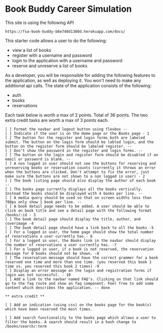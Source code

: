 # Book Buddy Career Simulation

This site is using the following API

```
https://fsa-book-buddy-b6e748d1380d.herokuapp.com/docs/
```

This starter code allows a user to do the following:

- view a list of books
- register with a username and password
- login to the application with a username and password
- reserve and unreserve a list of books

As a developer, you will be responsible for adding the following features to the application, as well as deploying it. You won't need to make any additional api calls. The state of the application consists of the following:

- auth
- books
- reservations

Each task below is worth a max of 2 points. Total of 36 points. The two extra credit tasks are worth a max of 3 points each.

```
[ ] Format the navbar and logout button using flexbox --
[ ] Indicate if the user is on the Home page or the Books page - 1
[ ] The button for the register and login forms both are labeled submit. The button on the login form should be labled login, and the button on the register form should be labeled register. --
[ ] Don't show the password in the register and login forms. --
[ ] The button on the login and register form should be disabled if an email or password is blank. --
[ ] A non logged in user should not see the buttons for reserving and unreserving books or reservation counts (currently it throws an error when the buttons are clicked. Don't attempt to fix the error, just make sure the buttons are not shown to a non logged in user) - 2
[ ] The book listing page should also display the author of each book --
[ ] The books page currently displays all the books vertically. Instead the books should be displayed with 4 books per line. --
[ ] A media query should be used so that on screen widths less than 700px only show 1 book per line. --
[ ] A book detail page needs to be added. A user should be able to click on book title and see a detail page with the following format /books/:id - 3
[ ] The book detail page should display the title, author, and coverimage -4
[ ] The book detail page should have a link back to all the books -5
[ ] For a logged in user, the home page should show the total number of reservations a user currently has.- 6
[ ] For a logged in user, the Books link in the navbar should display the number of reservations a user currently has. -7
[ ] For a logged in user, if a book is not reserved, the reservation message for 0 books should not be shown. -8
[ ] The reservation message should have the correct grammer for a book reserved one time and more than one time. (you reserved this book 1 time vs. you reserved this book 2 times) -9
[ ] Display an error message on the login and registration forms if login was not successful. - 10
[ ] Add a link to the navbar named FAQ's. Clicking on that link should go to the faq route and show an faq component. Feel free to add some content which describes the application. -- done

** extra credit **

[ ] Add an indication (using css) on the books page for the book(s) which have been reserved the most times.

[ ] Add search functionality to the books page which allows a user to filter the books. A search should result in a hash change to /books/search/:term
```

